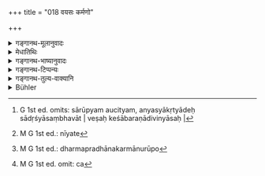 +++
title = "018 वयसः कर्मणो"

+++

<details><summary>गङ्गानथ-मूलानुवादः</summary>

He should wander about in this world, keeping his dress, speech and thoughts in conformity with his age, occupation, wealth, learning and family.—(18)
</details>

<details><summary>मेधातिथिः</summary>

**वयस** इति सारूप्यापेक्षा षष्ठी । **वेषवाक्बुद्धी**ति समाहारे द्वन्द्वः । **सारूप्यम्** इति स्वार्थे ष्यञ् । तेनायम् अर्थो भवति- वयाद्युचिता वेषादयः कर्तव्याः । **सारूप्यम्** औचित्यम्, अन्यस्याकृत्यादेः सादृश्यासंभवात् । **वेषः** केशाबरणादिविन्यासः[^५६] । तत्र प्रथमे वयसि शिखण्डकः, यौवने कौन्तलादिधारणम्, वार्धके जटामुण्डनादि । वयोनुरूपा **वाक्** । एवं **बुद्धिस्** त्रिवर्गानुष्ठानधारणं प्रथमम्, जीर्यतः[^५७] केवलं धर्मप्रधानम् । कर्मानुरूपो[^५८] वेषः अर्थानुरूपतश् च[^५९] । तेन हि भवितव्यं कुलानुरूपेण दशनरागधम्मिल्लादि उद्धतम् अपि नौद्धत्यम् आवहति । तद् उक्तम् "अस्य लोकव्यवहारो विषयः" इति । एतद् उक्तं भवति । नायं विध्यर्थः, अपरैर् निश्चितार्थत्वात् । लोकव्यवहारमूलस् त्व् अयम् अनुवादः- एवं वर्तमानो लोकवृत्तानुवर्ती भवति, न लोकद्वेष्यताम् इति ॥ ४.१८ ॥


[^५९]:
     M G 1st ed. omit: ca


[^५८]:
     M G 1st ed.: dharmapradhānakarmānurūpo


[^५७]:
     M G 1st ed.: nīyate


[^५६]:
     G 1st ed. omits: sārūpyam aucityam, anyasyākṛtyādeḥ sādṛśyāsaṃbhavāt | veṣaḥ keśābaraṇādivinyāsaḥ |
</details>

<details><summary>गङ्गानथ-भाष्यानुवादः</summary>

‘*Vayasaḥ*,’ ‘*with age*,’— the genitive ending denotes relationship to^(‘)conformity.’

‘*Veṣavāgbuddhi*.’—this is a copulative compound.

‘*Sārūpyam*.’—the affix ‘*ṣyan*’ has the reflexive force.

Thus the meaning comes to be as follows:—

Dress and the rest should be kept in due conformity with age and other things.

‘*Sārūpya*,’ means here *conformity*, *compatibility*; any other kind of ‘*Sārūpya*,’ ‘similarity,’—such as that of figure and the like—being impossible in this case.

‘*Dress’ stands* for the disposition of the hair, of ornaments, and so forth. Fop instance, during boy-hood, hair is to be worn in tufts; during youth, it shall be worn in curls and such other shapes; while in old age it shall be either worn clotted, or shall be clean shaven.

‘*Speech*’ also should be in conformity with age. Similarly, ‘*thoughts*’ also; that is, during early life the man should think of the triad (of wealth, pleasure and religious merit); but as he grows old, his thoughts should rest mainly on Religious Merit.

Dress should also be in conformity with one’s occupation, as also with one’s wealth; it should be in conformity with one’s family also. So that such things as painting of the teeth and dressing of the hair, etc., even though otherwise flagrant, cease to be so when they are in keeping with one’s occupation etc.

It has been said that the present verse deals with ordinary worldly activity. That is to say, it does not lay down an Injunction;—the injunctive portion of it having been already got out from other sources. All that the verse does is to describe the ordinary usage of the world; the sense being that if one behaves in accordance with this, one follows the ways of the world, and hence does not become unpopular among men.—(18)
</details>

<details><summary>गङ्गानथ-टिप्पन्यः</summary>

This verse is quoted in *Vīramitrodaya* (Paribhāṣā, p. 36);—and in
*Saṃskāramayūkha* (p. 71).
</details>

<details><summary>गङ्गानथ-तुल्य-वाक्यानि</summary>

*Viṣṇu* (1.5-6).—‘He shall dress in accordance with his age;—also in
conformity with his learning, his family, his circumstances and his
country.’

*Yājñavalkya* (1.123).—‘He shall behave in a straightforward and sincere
manner, in conformity with his age, intelligence, wealth, speech, dress,
learning, family and duties.’
</details>

<details><summary>Bühler</summary>

018	Let him walk here (on earth), bringing his dress, speech, and thoughts to a conformity with his age, his occupation, his wealth, his sacred learning, and his race.
</details>
